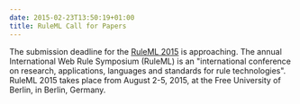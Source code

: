 ```yaml
---
date: 2015-02-23T13:50:19+01:00
title: RuleML Call for Papers
---
```


The submission deadline for the [RuleML
2015](http://www.csw.inf.fu-berlin.de/ruleml2015/important-dates.html)
is approaching.  The annual International Web Rule Symposium (RuleML)
is an "international conference on research, applications, languages
and standards for rule technologies".  RuleML 2015 takes place from
August 2-5, 2015, at the Free University of Berlin, in Berlin,
Germany.

<!--more-->


